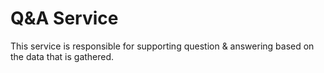 # Q&A Service

This service is responsible for supporting question & answering based on the data that is gathered.